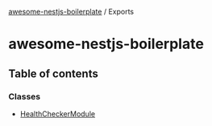 [awesome-nestjs-boilerplate](README.md) / Exports

# awesome-nestjs-boilerplate

## Table of contents

### Classes

- [HealthCheckerModule](classes/HealthCheckerModule.md)
